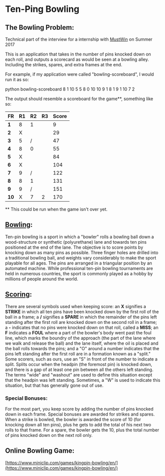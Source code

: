 # Ten-Ping Bowling

## The Bowling Problem: 

Technical part of the interview for a internship with [MustWin](http://mustwin.com/) on Summer 2017

This is an application that takes in the number of pins knocked down on each roll, and outputs a scorecard as would be seen at a bowling alley. Including the strikes, spares, and extra frames at the end.

For example, if my application were called "bowling-scoreboard", I would run it as so:

python bowling-scoreboard 8 1 10 5 5 8 0 10 10 9 1 8 1 9 1 10 7 2

The output should resemble a scoreboard for the game**, something like so:

| FR | R1 | R2 | R3 | Score |
|----|----|----|----|-------|
| **1**  | 8  | 1  |    | 9     |
| **2**  | X  |    |    | 29    |
| **3**  | 5  | /  |    | 47    |
| **4**  | 8  | 0  |    | 55    |
| **5**  | X  |    |    | 84    |
| **6**  | X  |    |    | 104   | 
| **7**  | 9  | /  |    | 122   |
| **8**  | 8  | 1  |    | 131   |
| **9**  | 9  | /  |    | 151   |
| **10** | X  | 7  | 2  | 170   |

** This could be run when the game isn't over yet.

## [Bowling](https://en.wikipedia.org/wiki/Ten-pin_bowling):

Ten-pin bowling is a sport in which a "bowler" rolls a bowling ball down a wood-structure or synthetic (polyurethane) lane and towards ten pins positioned at the end of the lane. The objective is to score points by knocking down as many pins as possible. Three finger holes are drilled into a traditional bowling ball, and weights vary considerably to make the sport playable for all ages. The pins are arranged in a triangular position by an automated machine. While professional ten-pin bowling tournaments are held in numerous countries, the sport is commonly played as a hobby by millions of people around the world.


## [Scoring](http://slocums.homestead.com/gamescore.html):

There are several symbols used when keeping score: an **X** signifies a **STRIKE** in which all ten pins have been knocked down by the first roll of the ball in a frame; a **/** signifies a **SPARE** in which the remainder of the pins left standing after the first roll are knocked down on the second roll in a frame; a **-** indicates that no pins were knocked down on that roll, called a **MISS**; an **F** indicates a **FOUL** where a part of the bowler's body went past the foul line, which marks the boundry of the approach (the part of the lane where we walk and release the ball) and the lane itself, where the oil is placed and the ball rolls towards the pins; and a "O" around a number indicates that the pins left standing after the first roll are in a formation known as a "split."  Some scorers, such as ours, use an "S" in front of the number to indicate a split.  Splits occur when the headpin (the foremost pin) is knocked down, and there is a gap of at least one pin between all the others left standing.  The terms "wide" and "washout" are used to define this situation except that the headpin was left standing. Sometimes, a "W" is used to indicate this situation, but that has generally gone out of use.

### Special Bonuses:

For the most part, you keep score by adding the number of pins knocked down in each frame.  Special bonuses are awarded for strikes and spares.  When a strike is bowled, the bowler is awarded the score of 10 (for knocking down all ten pins), plus he gets to add the total of his next two rolls to that frame.  For a spare, the bowler gets the 10, plus the total number of pins knocked down on the next roll only. 

## Online Bowling Game:

[https://www.miniclip.com/games/kingpin-bowling/en/](https://www.miniclip.com/games/kingpin-bowling/en/)


